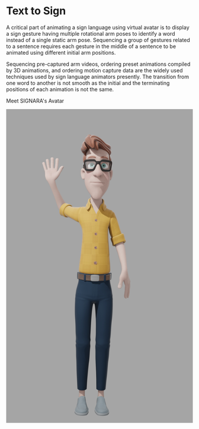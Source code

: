 # Text to Sign
A critical part of animating a sign language using virtual avatar is to display a sign gesture having multiple rotational arm poses to identify a word instead of a single static arm pose. Sequencing a group
of gestures related to a sentence requires each gesture in the middle of a sentence to be animated
using different initial arm positions.

Sequencing pre-captured arm videos, ordering preset animations compiled by 3D animations, and
ordering motion capture data are the widely used techniques used by sign language animators presently. The transition from one word to another is not smooth as the initial and the terminating positions
of each animation is not the same.

Meet SIGNARA's Avatar

<p align="center">
<img src="img\Animation.jpg" alt="SIGNARA's Avatar"/>
</p>

